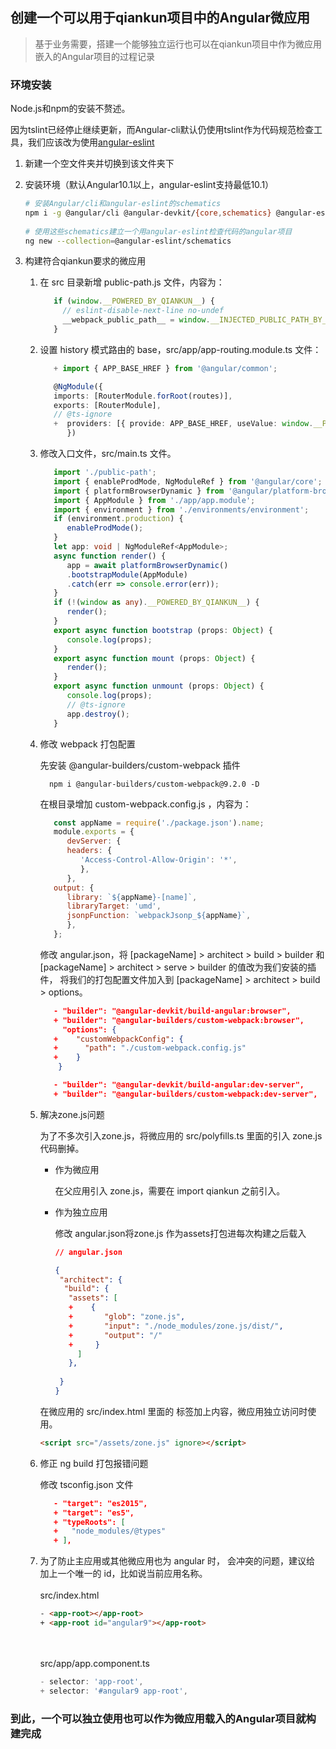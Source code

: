 ## 创建一个可以用于qiankun项目中的Angular微应用

> 基于业务需要，搭建一个能够独立运行也可以在qiankun项目中作为微应用嵌入的Angular项目的过程记录

### 环境安装

Node.js和npm的安装不赘述。

因为tslint已经停止继续更新，而Angular-cli默认仍使用tslint作为代码规范检查工具，我们应该改为使用[angular-eslint](https://github.com/angular-eslint/angular-eslint)



1. 新建一个空文件夹并切换到该文件夹下

2. 安装环境（默认Angular10.1以上，angular-eslint支持最低10.1）

    ```sh
    # 安装Angular/cli和angular-eslint的schematics
    npm i -g @angular/cli @angular-devkit/{core,schematics} @angular-eslint/schematics
        
    # 使用这些schematics建立一个用angular-eslint检查代码的angular项目
    ng new --collection=@angular-eslint/schematics
    ```

3. 构建符合qiankun要求的微应用
   1. 在 src 目录新增 public-path.js 文件，内容为：
      
      ```javascript
         if (window.__POWERED_BY_QIANKUN__) {
           // eslint-disable-next-line no-undef
           __webpack_public_path__ = window.__INJECTED_PUBLIC_PATH_BY_QIANKUN__;
         }
      ```
   2. 设置 history 模式路由的 base，src/app/app-routing.module.ts 文件：
      
      ```typescript
         + import { APP_BASE_HREF } from '@angular/common';
      
         @NgModule({
         imports: [RouterModule.forRoot(routes)],
         exports: [RouterModule],
         // @ts-ignore
         +  providers: [{ provide: APP_BASE_HREF, useValue: window.__POWERED_BY_QIANKUN__ ? '/app-angular' : '/' }]
            })
      ```
   3. 修改入口文件，src/main.ts 文件。
      
      ```typescript
         import './public-path';
         import { enableProdMode, NgModuleRef } from '@angular/core';
         import { platformBrowserDynamic } from '@angular/platform-browser-dynamic';
         import { AppModule } from './app/app.module';
         import { environment } from './environments/environment';
         if (environment.production) {
            enableProdMode();
         }
         let app: void | NgModuleRef<AppModule>;
         async function render() {
            app = await platformBrowserDynamic()
            .bootstrapModule(AppModule)
            .catch(err => console.error(err));
         }
         if (!(window as any).__POWERED_BY_QIANKUN__) {
            render();
         }
         export async function bootstrap (props: Object) {
            console.log(props);
         }
         export async function mount (props: Object) {
            render();
         }
         export async function unmount (props: Object) {
            console.log(props);
            // @ts-ignore
            app.destroy();
         }
      
   4. 修改 webpack 打包配置

      先安装 @angular-builders/custom-webpack 插件
      
      ```shell
        npm i @angular-builders/custom-webpack@9.2.0 -D
      ```

      在根目录增加 custom-webpack.config.js ，内容为：
      
      ```javascript
         const appName = require('./package.json').name;
         module.exports = {
            devServer: {
            headers: {
               'Access-Control-Allow-Origin': '*',
               },
            },
         output: {
            library: `${appName}-[name]`,
            libraryTarget: 'umd',
            jsonpFunction: `webpackJsonp_${appName}`,
            },
         };
      ```
      修改 angular.json，将 [packageName] > architect > build > builder 和 [packageName] > architect > serve > builder 的值改为我们安装的插件，
      将我们的打包配置文件加入到 [packageName] > architect > build > options。
      ```json
         - "builder": "@angular-devkit/build-angular:browser",
         + "builder": "@angular-builders/custom-webpack:browser",
           "options": {
         +    "customWebpackConfig": {
         +      "path": "./custom-webpack.config.js"
         +    }
          }
      ```
      ```json
         - "builder": "@angular-devkit/build-angular:dev-server",
         + "builder": "@angular-builders/custom-webpack:dev-server",
      ```
   5. 解决zone.js问题

      为了不多次引入zone.js，将微应用的 src/polyfills.ts 里面的引入 zone.js 代码删掉。
      * 作为微应用
        
         在父应用引入 zone.js，需要在 import qiankun 之前引入。
   
      * 作为独立应用
      
         修改 angular.json将zone.js 作为assets打包进每次构建之后载入
         ```json
         // angular.json
        
        {
          "architect": {
           "build": {
            "assets": [
            +    {
            +       "glob": "zone.js",
            +       "input": "./node_modules/zone.js/dist/",
            +       "output": "/"
            +     }
              ]
            },
          
          }
        }
         ```
      在微应用的 src/index.html 里面的 <head> 标签加上内容，微应用独立访问时使用。
         
      ```html
      <script src="/assets/zone.js" ignore></script>
      ```
   6. 修正 ng build 打包报错问题

      修改 tsconfig.json 文件
   
      ```json
         - "target": "es2015",
         + "target": "es5",
         + "typeRoots": [
         +   "node_modules/@types"
         + ],
      ```
   7. 为了防止主应用或其他微应用也为 angular 时，<app-root></app-root> 会冲突的问题，建议给<app-root> 加上一个唯一的 id，比如说当前应用名称。
      <br/><br/>
      src/index.html
      ```html
      - <app-root></app-root>
      + <app-root id="angular9"></app-root>
      ```
      <br/><br/>
      src/app/app.component.ts
      ```ts
      - selector: 'app-root',
      + selector: '#angular9 app-root',
      ```

      
### 到此，一个可以独立使用也可以作为微应用载入的Angular项目就构建完成
